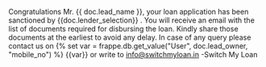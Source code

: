Congratulations Mr. {{ doc.lead_name }}, your loan application has been sanctioned by {{doc.lender_selection}} . You will receive an email with the list of documents required for disbursing the loan. Kindly share those documents at the earliest to avoid any delay. In case of any query please contact us on {% set var = frappe.db.get_value("User", doc.lead_owner, "mobile_no") %} {{var}} or write to info@switchmyloan.in -Switch My Loan